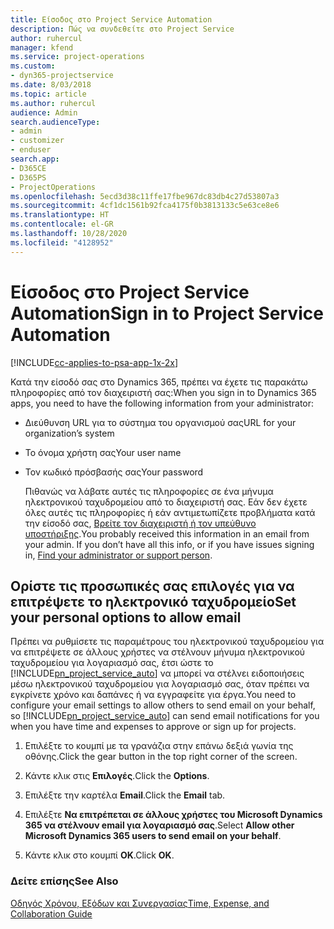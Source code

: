 ```yaml
---
title: Είσοδος στο Project Service Automation
description: Πώς να συνδεθείτε στο Project Service
author: ruhercul
manager: kfend
ms.service: project-operations
ms.custom:
- dyn365-projectservice
ms.date: 8/03/2018
ms.topic: article
ms.author: ruhercul
audience: Admin
search.audienceType:
- admin
- customizer
- enduser
search.app:
- D365CE
- D365PS
- ProjectOperations
ms.openlocfilehash: 5ecd3d38c11ffe17fbe967dc83db4c27d53807a3
ms.sourcegitcommit: 4cf1dc1561b92fca4175f0b3813133c5e63ce8e6
ms.translationtype: HT
ms.contentlocale: el-GR
ms.lasthandoff: 10/28/2020
ms.locfileid: "4128952"
---
```

# <a name="sign-in-to-project-service-automation"></a><span data-ttu-id="97f69-103">Είσοδος στο Project Service Automation</span><span class="sxs-lookup"><span data-stu-id="97f69-103">Sign in to Project Service Automation</span></span>

[!INCLUDE[cc-applies-to-psa-app-1x-2x](../includes/cc-applies-to-psa-app-1x-2x.md)]

<span data-ttu-id="97f69-104">Κατά την είσοδό σας στο Dynamics 365, πρέπει να έχετε τις παρακάτω πληροφορίες από τον διαχειριστή σας:</span><span class="sxs-lookup"><span data-stu-id="97f69-104">When you sign in to Dynamics 365 apps, you need to have the following information from your administrator:</span></span>  
  
- <span data-ttu-id="97f69-105">Διεύθυνση URL για το σύστημα του οργανισμού σας</span><span class="sxs-lookup"><span data-stu-id="97f69-105">URL for your organization’s system</span></span>  
  
- <span data-ttu-id="97f69-106">Το όνομα χρήστη σας</span><span class="sxs-lookup"><span data-stu-id="97f69-106">Your user name</span></span>  
  
- <span data-ttu-id="97f69-107">Τον κωδικό πρόσβασής σας</span><span class="sxs-lookup"><span data-stu-id="97f69-107">Your password</span></span>  
  
  <span data-ttu-id="97f69-108">Πιθανώς να λάβατε αυτές τις πληροφορίες σε ένα μήνυμα ηλεκτρονικού ταχυδρομείου από το διαχειριστή σας. Εάν δεν έχετε όλες αυτές τις πληροφορίες ή εάν αντιμετωπίζετε προβλήματα κατά την είσοδό σας, [Βρείτε τον διαχειριστή ή τον υπεύθυνο υποστήριξης](https://docs.microsoft.com/dynamics365/customerengagement/on-premises/basics/find-administrator-support).</span><span class="sxs-lookup"><span data-stu-id="97f69-108">You probably received this information in an email from your admin. If you don’t have all this info, or if you have issues signing in, [Find your administrator or support person](https://docs.microsoft.com/dynamics365/customerengagement/on-premises/basics/find-administrator-support).</span></span>  
  
## <a name="set-your-personal-options-to-allow-email"></a><span data-ttu-id="97f69-109">Ορίστε τις προσωπικές σας επιλογές για να επιτρέψετε το ηλεκτρονικό ταχυδρομείο</span><span class="sxs-lookup"><span data-stu-id="97f69-109">Set your personal options to allow email</span></span>  
 <span data-ttu-id="97f69-110">Πρέπει να ρυθμίσετε τις παραμέτρους του ηλεκτρονικού ταχυδρομείου για να επιτρέψετε σε άλλους χρήστες να στέλνουν μήνυμα ηλεκτρονικού ταχυδρομείου για λογαριασμό σας, έτσι ώστε το [!INCLUDE[pn_project_service_auto](../includes/pn-project-service-auto.md)] να μπορεί να στέλνει ειδοποιήσεις μέσω ηλεκτρονικού ταχυδρομείου για λογαριασμό σας, όταν πρέπει να εγκρίνετε χρόνο και δαπάνες ή να εγγραφείτε για έργα.</span><span class="sxs-lookup"><span data-stu-id="97f69-110">You need to configure your email settings to allow others to send email on your behalf, so [!INCLUDE[pn_project_service_auto](../includes/pn-project-service-auto.md)] can send email notifications for you when you have time and expenses to approve or sign up for projects.</span></span>  
  
1.  <span data-ttu-id="97f69-111">Επιλέξτε το κουμπί με τα γρανάζια στην επάνω δεξιά γωνία της οθόνης.</span><span class="sxs-lookup"><span data-stu-id="97f69-111">Click the gear button in the top right corner of the screen.</span></span>  
  
2.  <span data-ttu-id="97f69-112">Κάντε κλικ στις **Επιλογές**.</span><span class="sxs-lookup"><span data-stu-id="97f69-112">Click the **Options**.</span></span>  
  
3.  <span data-ttu-id="97f69-113">Επιλέξτε την καρτέλα **Email**.</span><span class="sxs-lookup"><span data-stu-id="97f69-113">Click the **Email** tab.</span></span>  
  
4.  <span data-ttu-id="97f69-114">Επιλέξτε **Να επιτρέπεται σε άλλους χρήστες του Microsoft Dynamics 365 να στέλνουν email για λογαριασμό σας**.</span><span class="sxs-lookup"><span data-stu-id="97f69-114">Select **Allow other Microsoft Dynamics 365 users to send email on your behalf**.</span></span>  
  
5.  <span data-ttu-id="97f69-115">Κάντε κλικ στο κουμπί **OK**.</span><span class="sxs-lookup"><span data-stu-id="97f69-115">Click **OK**.</span></span>  
  
### <a name="see-also"></a><span data-ttu-id="97f69-116">Δείτε επίσης</span><span class="sxs-lookup"><span data-stu-id="97f69-116">See Also</span></span>  
 [<span data-ttu-id="97f69-117">Οδηγός Χρόνου, Εξόδων και Συνεργασίας</span><span class="sxs-lookup"><span data-stu-id="97f69-117">Time, Expense, and Collaboration Guide</span></span>](../psa/time-expense-collaboration-guide.md)
